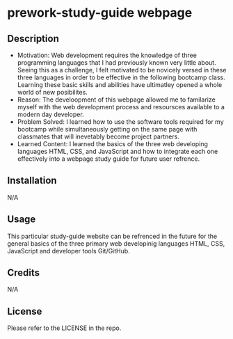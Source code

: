 # prework-study-guide webpage

## Description

- Motivation: Web development requires the knowledge of three programming languages that I had previously known very little about. Seeing this as a challenge, I felt motivated to be novicely versed in these three languages in order to be effective in the following bootcamp class. Learning these basic skills and abilities have ultimatley opened a whole world of new posibilites.
- Reason: The develoopment of this webpage allowed me to familarize myself with the web development process and resoursces available to a modern day developer.
- Problem Solved: I learned how to use the software tools required for my bootcamp while simultaneously getting on the same page with classmates that will inevetably become project partners.
- Learned Content: I learned the basics of the three web developing languages HTML, CSS, and JavaScript and how to integrate each one effectively into a webpage study guide for future user refrence.  

## Installation

N/A

## Usage

This particular study-guide website can be refrenced in the future for the general basics of the three primary web developinig languages HTML, CSS, JavaScript and developer tools Git/GitHub. 


## Credits

N/A

## License

Please refer to the LICENSE in the repo.